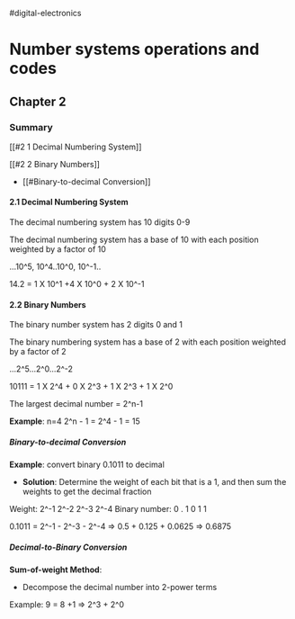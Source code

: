 #digital-electronics
# Number systems operations and codes
## Chapter 2

### Summary

[[#2 1 Decimal Numbering System]]

[[#2 2 Binary Numbers]]
- [[#Binary-to-decimal Conversion]]

#### 2.1 Decimal Numbering System

The decimal numbering system has 10 digits 0-9

The decimal numbering system has a base of 10 with each position weighted by a factor of 10

...10^5, 10^4..10^0, 10^-1..

14.2 = 1 X 10^1 +4 X 10^0 + 2 X 10^-1

#### 2.2 Binary Numbers

The binary number system has 2 digits 0 and 1

The binary numbering system has a base of 2 with each position weighted by a factor of 2

...2^5...2^0...2^-2

10111 = 1 X 2^4 + 0 X 2^3 + 1 X 2^3 + 1 X 2^0

The largest decimal number = 2^n-1

**Example**: n=4
2^n - 1 = 2^4 - 1 = 15

##### Binary-to-decimal Conversion

**Example**: convert binary 0.1011 to decimal
- **Solution**: Determine the weight of each bit that is a 1, and then sum the weights to get the decimal fraction

Weight: 2^-1 2^-2 2^-3 2^-4
Binary number: 0 . 1 0 1 1

0.1011 = 2^-1 - 2^-3 - 2^-4 => 0.5 + 0.125 + 0.0625 => 0.6875

##### Decimal-to-Binary Conversion

**Sum-of-weight Method**:
- Decompose the decimal number into 2-power terms

Example: 9 = 8 +1 => 2^3 + 2^0